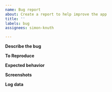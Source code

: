 ```yaml
---
name: Bug report
about: Create a report to help improve the app
title: ''
labels: bug
assignees: simon-knuth

---
```


**Describe the bug**
<!-- A clear and concise description of what the bug is. -->

**To Reproduce**
<!-- Steps to reproduce the behavior:
1. Go to '...'
2. Click on '....'
3. Scroll down to '....'
4. See error -->

**Expected behavior**
<!-- A clear and concise description of what you expected to happen. -->

**Screenshots**
<!-- If applicable, add screenshots to help explain your problem. -->

**Log data**
<!-- Please add the appropriate event log(s) to the issue. You can export event logs from the app's settings menu (section "Give feedback"). Just drag & drop the .txt file here. -->
